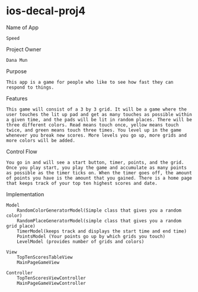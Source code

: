 # ios-decal-proj4

Name of App

    Speed

Project Owner

    Dana Mun

Purpose

    This app is a game for people who like to see how fast they can respond to things. 

Features

    This game will consist of a 3 by 3 grid. It will be a game where the user touches the lit up pad and get as many touches as possible within a given time, and the pads will be lit in random places. There will be three different colors. Read means touch once, yellow means touch twice, and green means touch three times. You level up in the game whenever you break new scores. More levels you go up, more grids and more colors will be added. 

Control Flow

    You go in and will see a start button, timer, points, and the grid. Once you play start, you play the game and accumulate as many points as possible as the timer ticks on. When the timer goes off, the amount of points you have is the amount that you gained. There is a home page that keeps track of your top ten highest scores and date. 

Implementation

    Model
        RandomColorGeneratorModel(Simple class that gives you a random color)
        RandomPlaceGeneratorModel(simple class that gives you a random grid place)
        TimerModel(keeps track and displays the start time and end time)
        PointsModel (Your points go up by which grids you touch)
        LevelModel (provides number of grids and colors)

    View
        TopTenScoresTableView
        MainPageGameView

    Controller
        TopTenScoresViewController
        MainPageGameViewController
